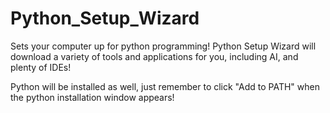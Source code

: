 # Python_Setup_Wizard
Sets your computer up for python programming! Python Setup Wizard will download a variety of tools and applications for you, including AI, and plenty of IDEs!

Python will be installed as well, just remember to click "Add to PATH" when the python installation window appears!
